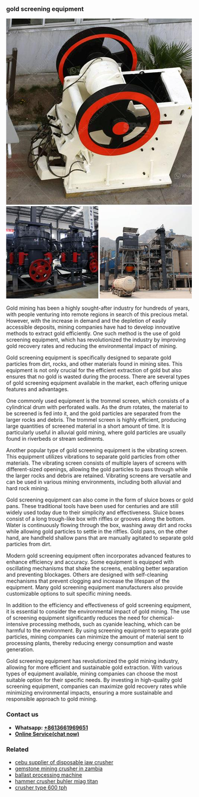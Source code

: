 <h3>gold screening equipment</h3><img src='1702260320.jpg' alt=''><p>Gold mining has been a highly sought-after industry for hundreds of years, with people venturing into remote regions in search of this precious metal. However, with the increase in demand and the depletion of easily accessible deposits, mining companies have had to develop innovative methods to extract gold efficiently. One such method is the use of gold screening equipment, which has revolutionized the industry by improving gold recovery rates and reducing the environmental impact of mining.</p><p>Gold screening equipment is specifically designed to separate gold particles from dirt, rocks, and other materials found in mining sites. This equipment is not only crucial for the efficient extraction of gold but also ensures that no gold is wasted during the process. There are several types of gold screening equipment available in the market, each offering unique features and advantages.</p><p>One commonly used equipment is the trommel screen, which consists of a cylindrical drum with perforated walls. As the drum rotates, the material to be screened is fed into it, and the gold particles are separated from the larger rocks and debris. The trommel screen is highly efficient, producing large quantities of screened material in a short amount of time. It is particularly useful in alluvial gold mining, where gold particles are usually found in riverbeds or stream sediments.</p><p>Another popular type of gold screening equipment is the vibrating screen. This equipment utilizes vibrations to separate gold particles from other materials. The vibrating screen consists of multiple layers of screens with different-sized openings, allowing the gold particles to pass through while the larger rocks and debris are retained. Vibrating screens are versatile and can be used in various mining environments, including both alluvial and hard rock mining.</p><p>Gold screening equipment can also come in the form of sluice boxes or gold pans. These traditional tools have been used for centuries and are still widely used today due to their simplicity and effectiveness. Sluice boxes consist of a long trough-like box with riffles or grooves along the bottom. Water is continuously flowing through the box, washing away dirt and rocks while allowing gold particles to settle in the riffles. Gold pans, on the other hand, are handheld shallow pans that are manually agitated to separate gold particles from dirt.</p><p>Modern gold screening equipment often incorporates advanced features to enhance efficiency and accuracy. Some equipment is equipped with oscillating mechanisms that shake the screens, enabling better separation and preventing blockages. Others are designed with self-cleaning mechanisms that prevent clogging and increase the lifespan of the equipment. Many gold screening equipment manufacturers also provide customizable options to suit specific mining needs.</p><p>In addition to the efficiency and effectiveness of gold screening equipment, it is essential to consider the environmental impact of gold mining. The use of screening equipment significantly reduces the need for chemical-intensive processing methods, such as cyanide leaching, which can be harmful to the environment. By using screening equipment to separate gold particles, mining companies can minimize the amount of material sent to processing plants, thereby reducing energy consumption and waste generation.</p><p>Gold screening equipment has revolutionized the gold mining industry, allowing for more efficient and sustainable gold extraction. With various types of equipment available, mining companies can choose the most suitable option for their specific needs. By investing in high-quality gold screening equipment, companies can maximize gold recovery rates while minimizing environmental impacts, ensuring a more sustainable and responsible approach to gold mining.</p><h3>Contact us</h3><ul><li><strong>Whatsapp:&nbsp;<a href="https://wa.me/8613661969651">+8613661969651</a></strong></li><li><a href="https://swt.shibang-china.com/?git&amp;zhl&amp;gold screening equipment"><strong>Online Service(chat now)</strong></a></li></ul><h3>Related</h3><ul><li><a href='cebu supplier of disposable jaw crusher.md'>cebu supplier of disposable jaw crusher</a></li><li><a href='gemstone mining crusher in zambia.md'>gemstone mining crusher in zambia</a></li><li><a href='ballast processing machine.md'>ballast processing machine</a></li><li><a href='hammer crusher buhler miag titan.md'>hammer crusher buhler miag titan</a></li><li><a href='crusher type 600 tph.md'>crusher type 600 tph</a></li></ul>